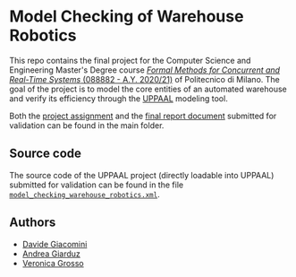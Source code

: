 Model Checking of Warehouse Robotics
====================================

This repo contains the final project for the Computer Science and Engineering
Master's Degree course [*Formal Methods for Concurrent and Real-Time Systems*
(088882 - A.Y. 2020/21)][course] of Politecnico di Milano. The goal of the
project is to model the core entities of an automated warehouse and verify its
efficiency through the [UPPAAL][uppaal] modeling tool.

Both the [project assignment](assignment.pdf) and the
[final report document](uppaal_report.pdf) submitted for validation can be found in
the main folder.

Source code
-----------

The source code of the UPPAAL project (directly loadable into UPPAAL) submitted
for validation can be found in the file [`model_checking_warehouse_robotics.xml`](model_checking_warehouse_robotics.xml).

[course]: https://www4.ceda.polimi.it/manifesti/manifesti/controller/ManifestoPublic.do?EVN_DETTAGLIO_RIGA_MANIFESTO=evento&aa=2020&k_cf=225&k_corso_la=481&k_indir=T2A&codDescr=088882&lang=IT&semestre=2&idGruppo=4151&idRiga=253825
[author-1]: https://github.com/davide-giacomini
[author-2]: https://github.com/andrea-gi
[author-3]: https://github.com/Veronica-gg
[uppaal]: https://uppaal.org

Authors
-------
* [Davide Giacomini][author-1]
* [Andrea Giarduz][author-2]
* [Veronica Grosso][author-3]

